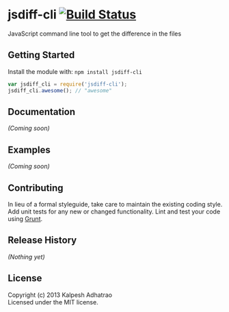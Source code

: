 # jsdiff-cli [![Build Status](https://secure.travis-ci.org/kelsadita/jsdiff-cli.png?branch=master)](http://travis-ci.org/kelsadita/jsdiff-cli)

JavaScript command line tool to get the difference in the files

## Getting Started
Install the module with: `npm install jsdiff-cli`

```javascript
var jsdiff_cli = require('jsdiff-cli');
jsdiff_cli.awesome(); // "awesome"
```

## Documentation
_(Coming soon)_

## Examples
_(Coming soon)_

## Contributing
In lieu of a formal styleguide, take care to maintain the existing coding style. Add unit tests for any new or changed functionality. Lint and test your code using [Grunt](http://gruntjs.com/).

## Release History
_(Nothing yet)_

## License
Copyright (c) 2013 Kalpesh Adhatrao  
Licensed under the MIT license.
